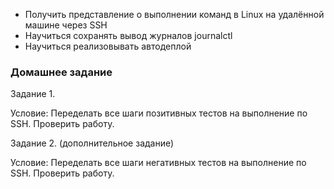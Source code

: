  - Получить представление о выполнении команд в Linux на удалённой машине через SSH
 - Научиться сохранять вывод журналов journalctl
 - Научиться реализовывать автодеплой

### Домашнее задание

Задание 1.

Условие:
Переделать все шаги позитивных тестов на выполнение по SSH. Проверить работу.

Задание 2. (дополнительное задание)

Условие:
Переделать все шаги негативных тестов на выполнение по SSH. Проверить работу.